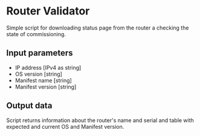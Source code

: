 # Router Validator

Simple script for downloading status page from the router a checking the state of commissioning.

## Input parameters
- IP address [IPv4 as string]
- OS version [string]
- Manifest name [string]
- Manifest version [string]

## Output data
Script returns information about the router's name and serial and table with expected and current OS and Manifest version.